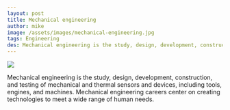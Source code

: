 ```yaml
---
layout: post
title: Mechanical engineering
author: mike
image: /assets/images/mechanical-engineering.jpg
tags: Engineering
des: Mechanical engineering is the study, design, development, construction, and testing of mechanical and thermal sensors and devices, including tools, engines, and machines.
---
```

<img class="image" src="/assets/images/mechanical-engineering.jpg">

Mechanical engineering is the study, design, development, construction, and testing of mechanical and thermal sensors and devices, including tools, engines, and machines. Mechanical engineering careers center on creating technologies to meet a wide range of human needs.